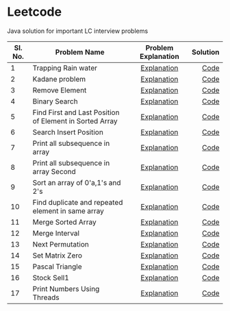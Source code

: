 # Leetcode
Java solution for important LC interview problems

Sl. No.| Problem Name | Problem Explanation | Solution |
-------| -----------------------------------|:-------------------:|---------:|
1 | Trapping Rain water |[Explanation](https://leetcode.com/problems/trapping-rain-water/)|[Code](src/main/java/Misc/RainWater.java)
2 | Kadane problem |[Explanation](https://leetcode.com/problems/maximum-subarray)|[Code](src/main/java/Misc/Kadane.java)
3 | Remove Element |[Explanation](https://leetcode.com/problems/remove-element/)|[Code](src/main/java/Misc/RemoveElement.java)
4 | Binary Search |[Explanation](https://leetcode.com/problems/binary-search/)|[Code](src/main/java/Misc/BinarySearch.java)
5 | Find First and Last Position of Element in Sorted Array |[Explanation](https://leetcode.com/problems/find-first-and-last-position-of-element-in-sorted-array/)|[Code](src/main/java/Misc/RangeSearch.java)
6 | Search Insert Position |[Explanation](https://leetcode.com/problems/search-insert-position/)|[Code](src/main/java/Misc/InsertCorrectPosition.java)
7 | Print all subsequence in array |[Explanation](https://leetcode.com/problems/subsets/)|[Code](src/main/java/Misc/PrintArraySubSequence.java)
8 | Print all subsequence in array Second|[Explanation](https://leetcode.com/problems/subsets/)|[Code](src/main/java/Misc/PrintArraySubSequenceII.java)
9 | Sort an array of 0'a,1's and 2's |[Explanation](https://leetcode.com/problems/sort-colors/)|[Code](src/main/java/Misc/Sort012.java)
10 | Find duplicate and repeated element in same array |[Explanation](https://leetcode.com/problems/find-the-duplicate-number/)|[Code](src/main/java/Misc/DuplicateAndRepeat.java)
11 | Merge Sorted Array |[Explanation](https://leetcode.com/problems/merge-sorted-array/)|[Code](src/main/java/Misc/MergeSortedArray.java)
12 | Merge Interval |[Explanation](https://leetcode.com/problems/merge-intervals/)|[Code](src/main/java/Misc/MergeInterval.java)
13 | Next Permutation |[Explanation](https://leetcode.com/problems/next-permutation/)|[Code](src/main/java/Misc/NextPermutation.java)
14 | Set Matrix Zero |[Explanation](https://leetcode.com/problems/set-matrix-zeroes/)|[Code](src/main/java/Misc/SetMatrixZero.java)
15 | Pascal Triangle |[Explanation](https://leetcode.com/problems/pascals-triangle/)|[Code](src/main/java/Misc/PascalTriangle.java)
16 | Stock Sell1 |[Explanation](https://leetcode.com/problems/best-time-to-buy-and-sell-stock/)|[Code](src/main/java/Misc/StockSell1.java)
17 | Print Numbers Using Threads |[Explanation](src/main/java/Misc/SequenceNumberGeneratorTest.java)|[Code](src/main/java/Misc/SequenceNumberGeneratorTest.java)




